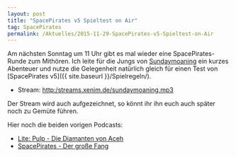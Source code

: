 ```yaml
---
layout: post
title: "SpacePirates v5 Spieltest on Air"
tag: SpacePirates
permalink: /Aktuelles/2015-11-29-SpacePirates-v5-Spieltest-on-Air
---
```


Am nächsten Sonntag um 11 Uhr gibt es mal wieder eine SpacePirates-Runde zum Mithören. Ich leite für die Jungs von [Sundaymoaning](http://sundaymoaning.de) ein kurzes Abenteuer und nutze die Gelegenheit natürlich gleich für einen Test von [SpacePirates v5]({{ site.baseurl }}/Spielregeln/).

- Stream: [http:/streams.xenim.de/sundaymoaning.mp3](http:/streams.xenim.de/sundaymoaning.mp3)

Der Stream wird auch aufgezeichnet, so könnt ihr ihn euch auch später noch zu Gemüte führen.

Hier noch die beiden vorigen Podcasts:

- [Lite: Pulp - Die Diamanten von Aceh](http:/sundaymoaning.fracker.de/smc067-die-diamanten-von-aceh/)
- [SpacePirates - Der große Fang](http:/sundaymoaning.fracker.de/smc100-spacepirates-der-grose-fang/)
